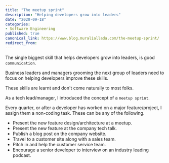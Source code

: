 ```yaml
---
title: "The meetup sprint"
description: "Helping developers grow into leaders"
date: "2020-09-18"
categories:
- Software Engineering
published: true
canonical_link: https://www.blog.muraliallada.com/the-meetup-sprint/
redirect_from:
---
```


The single biggest skill that helps developers grow into leaders, is good ```communication```.

Business leaders and managers grooming the next group of leaders need to focus on helping developers improve these skills.

These skills are learnt and don't come naturally to most folks.

As a tech lead/manager, I introduced the concept of a ```meetup sprint```.

Every quarter, or after a developer has worked on a major feature/project, I assign them a non-coding task. These can be any of the following.

* Present the new feature design/architecture at a meetup.
* Present the new feature at the company tech talk.
* Publish a blog post on the company website.
* Travel to a customer site along with a sales team.
* Pitch in and help the customer service team.
* Encourage a senior developer to interview on an industry leading podcast.


